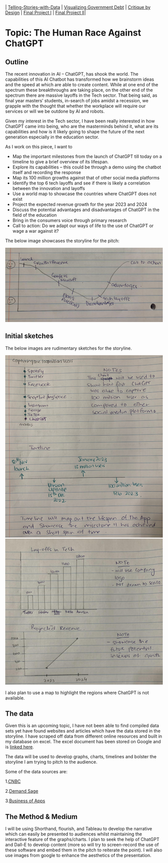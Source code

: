 | [Telling-Stories-with-Data](https://nahalg.github.io/Telling-Stories-with-Data/) | [Visualizing Government Debt](https://nahalg.github.io/Telling-Stories-with-Data/Visualisinggovernmentdebt.html) | [Critique by Design](CritiqueByDesign) | [Final Project I](FinalProjectpart1) | [Final Project II](https://nahalg.github.io/Telling-Stories-with-Data/Finalprojectpart2.html)|

# Topic: The Human Race Against ChatGPT

## Outline

The recent innovation in AI – ChatGPT, has shook the world. The capabilities of this AI Chatbot has transformed how we brainstorm ideas and the speed at which are able to create content.  While at one end of the spectrum these breakthroughs are taking place, on the other end of the spectrum there are massive layoffs in the Tech sector. That being said, as final year masters’ students, in-search of jobs amidst a recession, we grapple with the thought that whether the workplace will require our services or will we be outdone by AI and robots. 

Given my interest in the Tech sector, I have been really interested in how ChatGPT came into being, who are the masterminds behind it, what are its capabilities and how is it likely going to shape the future of the next generation especially in the education sector.

As I work on this piece, I want to 

-	Map the important milestones from the launch of ChatGPT till today on a timeline to give a brief overview of its lifespan. 
-	Explore its capabilities – this could be through a demo using the chatbot itself and recording the response
-	Map its 100 million growths against that of other social media platforms 
-	Identify the top 6 tech layoffs and see if there is likely a correlation between the innovation and layoffs 
-	Use a world map to showcase the countries where ChatGPT does not exist 
-	Project the expected revenue growth for the year 2023 and 2024
-	Discuss the potential advantages and disadvantages of ChatGPT in the field of the education
-	Bring in the consumers voice through primary research
-	Call to action: Do we adapt our ways of life to the use of ChatGPT or wage a war against it?

The below image showcases the storyline for the pitch:

![Newsketch](Newsketch.jpeg)


## Initial sketches

The below images are rudimentary sketches for the storyline. 

<img src="Sketch1.jpeg" width="600"/>

<img src="Sketch2.jpeg" width="600"/>


I also plan to use a map to highlight the regions where ChatGPT is not available. 

## The data

Given this is an upcoming topic, I have not been able to find compiled data sets yet have found websites and articles which have the data stored in the storyline. I have scraped off data from different online resources and built in my database on excel. The excel document has been stored on Google and is [linked here](https://docs.google.com/spreadsheets/d/16v_M89IappL7Qbsz3k_EmXBSWl9tdxUB/edit?usp=sharing&ouid=113936660666443927277&rtpof=true&sd=true).

The data will be used to develop graphs, charts, timelines and bolster the storyline I am trying to pitch to the audience. 

Some of the data sources are: 

1.[CNBC](https://www.cnbc.com/2023/01/18/tech-layoffs-microsoft-amazon-meta-others-have-cut-more-than-60000.html)

2.[Demand Sage]( https://www.demandsage.com/chatgpt-statistics/)

3.[Business of Apps]( https://www.businessofapps.com/data/chatgpt-statistics/)

## The Method & Medium 

I will be using Shorthand, flourish, and Tableau to develop the narrative which can easily be presented to audiences whilst maintaining the interactive feature of the graphs/charts. I plan to seek the help of ChatGPT and Dall-E to develop content (more so will try to screen-record the use of these software and embed them in the pitch to reiterate the point). I will also use images from google to enhance the aesthetics of the presentation. 
